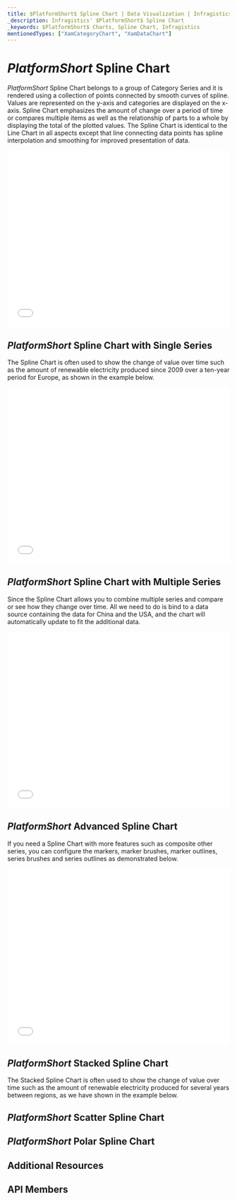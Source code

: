 ```yaml
---
title: $PlatformShort$ Spline Chart | Data Visualization | Infragistics
_description: Infragistics' $PlatformShort$ Spline Chart
_keywords: $PlatformShort$ Charts, Spline Chart, Infragistics
mentionedTypes: ["XamCategoryChart", "XamDataChart"]
---
```

# $PlatformShort$ Spline Chart

$PlatformShort$ Spline Chart belongs to a group of Category Series and it is rendered using a collection of points connected by smooth curves of spline.  Values are represented on the y-axis and categories are displayed on the x-axis. Spline Chart emphasizes the amount of change over a period of time or compares multiple items as well as the relationship of parts to a whole by displaying the total of the plotted values. The Spline Chart is identical to the Line Chart in all aspects except that line connecting data points has spline interpolation and smoothing for improved presentation of data.

<div class="sample-container loading" style="height: 400px">
    <iframe id="cc-chart-with-legend" src='{environment:dvDemosBaseUrl}/charts/category-chart-spline-with-legend' width="100%" height="100%" seamless frameBorder="0" onload="onXPlatSampleIframeContentLoaded(this);" alt="$PlatformShort$ Spline Chart with Legend"></iframe>
</div>

<div class="divider--half"></div>

## $PlatformShort$ Spline Chart with Single Series

The Spline Chart is often used to show the change of value over time such as the amount of renewable electricity produced since 2009 over a ten-year period for Europe, as shown in the example below.

<div class="sample-container loading" style="height: 400px">
    <iframe id="cc-chart-with-legend" src='{environment:dvDemosBaseUrl}/charts/category-chart-spline-single-source' width="100%" height="100%" seamless frameBorder="0" onload="onXPlatSampleIframeContentLoaded(this);" alt="$PlatformShort$ Spline Chart with Single Source"></iframe>
</div>

<div class="divider--half"></div>

## $PlatformShort$ Spline Chart with Multiple Series

Since the Spline Chart allows you to combine multiple series and compare or see how they change over time. All we need to do is bind to a data source containing the data for China and the USA, and the chart will automatically update to fit the additional data.

<div class="sample-container loading" style="height: 400px">
    <iframe id="cc-chart-with-legend" src='{environment:dvDemosBaseUrl}/charts/category-chart-spline-multiple-sources' width="100%" height="100%" seamless frameBorder="0" onload="onXPlatSampleIframeContentLoaded(this);" alt="$PlatformShort$ Spline Chart with Multiple Sources"></iframe>
</div>

<div class="divider--half"></div>

## $PlatformShort$ Advanced Spline Chart

If you need a Spline Chart with more features such as composite other series, you can configure the markers, marker brushes, marker outlines, series brushes and series outlines as demonstrated below.

<div class="sample-container loading" style="height: 400px">
    <iframe id="cc-chart-with-legend" src='{environment:dvDemosBaseUrl}/charts/category-chart-spline-styling' width="100%" height="100%" seamless frameBorder="0" onload="onXPlatSampleIframeContentLoaded(this);" alt="$PlatformShort$ Spline Chart Styling"></iframe>
</div>

<div class="divider--half"></div>

## $PlatformShort$ Stacked Spline Chart

The Stacked Spline Chart is often used to show the change of value over time such as the amount of renewable electricity produced for several years between regions, as we have shown in the example below.

<!-- TODO copy and combine content (code snippets, description) from these topics:
	data-chart-type-stacked-spline-series.md
    data-chart-type-stacked-100-spline-series.md
-->

## $PlatformShort$ Scatter Spline Chart

<!-- TODO copy and combine content (code snippets, description) from these topics:
	data-chart-type-scatter-spline-series.md
-->

## $PlatformShort$ Polar Spline Chart

<!-- TODO copy and combine content (code snippets, description) from these topics:
	data-chart-type-polar-spline-series.md
-->

## Additional Resources
<!-- TODO list topic links related to this topic -->

## API Members
<!-- TODO list API links used in this topic -->
